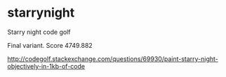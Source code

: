 # starrynight
Starry night code golf

Final variant.  Score 4749.882

http://codegolf.stackexchange.com/questions/69930/paint-starry-night-objectively-in-1kb-of-code
